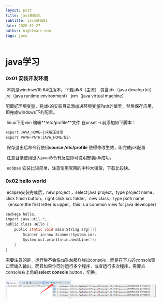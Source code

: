 ```yaml
---
layout: post
title: java基础01
subtitle: java基础01
date: 2020-02-27
author: nightmare-man
tags: java
---
```

# java学习

### 0x01 安装开发环境

​		本机是windows10 64位版本，下载jdk8（主流） 包含jdk（java develop kit） jre（java runtime environment） jvm（java virtual machine）

​		配置好环境变量，将jdk的安装目录添加进环境变量Path的值里，然后保存应用，即完成windows下的配置。

​		linux下用vim 编辑**/etc/profile**文件 在unset -i 前添加如下脚本：

```c
export JAVA_HOME=jdk解压目录
export PATH=PATH:JAVA_HOME/bin
```

​		保存退出后命令行使用**source /etc/profile** 使得修改生效，即完成jdk配置

​		任意目录使用键入java命令有反应即可说明安装jdk成功。

​		eclipse 安装比较简单，注意使用官网的中科大镜像，下载比较快。

### 0x02 hello world

​		eclipse安装完成后，new project ，select java project，type project name，click finish button，right click src folder，new class，type path name（ensure the first letter is upper，this is a common view for java developer）

```c
package hello;
import java.util.*;
public class Hello {
	public static void main(String arg[]){
		Scanner in=new Scanner(System.in);
		System.out.println(in.nextLine());
	}
}
```

​		需要注意的是，运行后不会像c的ide那样弹出console，而是在下方的console窗口里输入输出，而且如果你同时运行多个程序，或者运行多次程序，需要点console右上角的**select console** button，切换。

![TIM截图20200226100453](/assets/img/TIM截图20200226100453.png)

